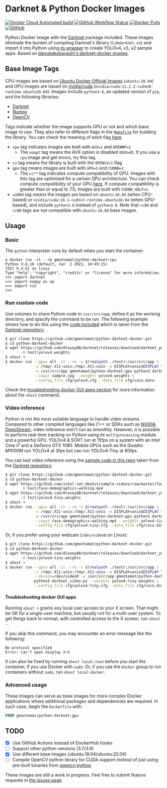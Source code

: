 # Darknet & Python Docker Images

[![Docker Cloud Automated build](https://img.shields.io/docker/cloud/automated/gmontamat/python-darknet)](https://hub.docker.com/r/gmontamat/python-darknet)
[![GitHub Workflow Status](https://img.shields.io/github/workflow/status/gmontamat/python-darknet-docker/Build%20and%20push%20tag%20to%20DockerHub)](https://github.com/gmontamat/python-darknet-docker/actions/workflows/build-push-tag.yaml)
[![Docker Pulls](https://img.shields.io/docker/pulls/gmontamat/python-darknet)](https://hub.docker.com/r/gmontamat/python-darknet)
[![GitHub](https://img.shields.io/github/license/gmontamat/python-darknet-docker)](https://github.com/gmontamat/python-darknet-docker/blob/main/LICENSE)

Python Docker image with the [Darknet](https://github.com/AlexeyAB/darknet) package included. These images eliminate the
burden of compiling Darknet's library (`libdarknet.so`) and import it into Python using
[its wrapper](https://github.com/AlexeyAB/darknet/blob/master/darknet.py) to create YOLOv4, v3, v2 sample apps. Based
on [daisukekobayashi's darknet-docker images](https://github.com/daisukekobayashi/darknet-docker).

## Base Image Tags

CPU images are based on [Ubuntu Docker Official Images](https://hub.docker.com/_/ubuntu) (`ubuntu:20.04`) and GPU images
are based on [nvidia/cuda](https://hub.docker.com/r/nvidia/cuda/) (`nvidia/cuda:11.2.2-cudnn8-runtime-ubuntu20.04`).
Images include `python3.8`, an updated version of `pip`, and the following libraries:

* [Darknet](https://github.com/AlexeyAB/darknet)
* [Numpy](https://pypi.org/project/numpy/)
* [OpenCV](https://pypi.org/project/opencv-python/)

Tags indicate whether the image supports GPU or not and which base image to use. They also refer to different flags in
the [`Makefile`](https://github.com/AlexeyAB/darknet/blob/master/Makefile) for building the library. You can check the
meaning of each
flag [here](https://github.com/AlexeyAB/darknet#how-to-compile-on-linux-using-make "How to compile on Linux").

* ``cpu`` tag indicates images are built with `AVX=1` and `OPENMP=1`
    - The ``noopt`` tag means the AVX option is disabled (``AVX=0``). If you use a ``cpu`` image and get errors, try
      this tag.
* ``cv`` tag means the library is built with the `OPENCV=1` flag
* ``gpu`` tag means images are built with ``GPU=1`` and ``CUDNN=1``
    - The ``cc**`` tag indicates compute compatibility of GPU. Images with this tag are optimized for a certain GPU
      architecture. You can check compute compatibility of your
      GPU [here](https://developer.nvidia.com/cuda-gpus "CUDA GPUs"). If compute compatibility is greater than or equal
      to 7.0, images are built with ``CUDNN_HALF=1``.
* ``u1804`` tag means the images are based on `ubuntu:18.04` (when CPU-based) or
  `nvidia/cuda:10.1-cudnn7-runtime-ubuntu18.04` (when GPU-based), and include `python3.6` instead of `python3.8`. Note
  that `cc80` and `cc86` tags are not compatible with `ubuntu:18.04` base images.

## Usage

### Basic

The `python` interpreter runs by default when you start the container:

```
$ docker run -it --rm gmontamat/python-darknet:cpu
Python 3.8.10 (default, Jun  2 2021, 10:49:15)
[GCC 9.4.0] on linux
Type "help", "copyright", "credits" or "license" for more information.
>>> import darknet
>>> import numpy as np
>>> import cv2
>>> 
```

### Run custom code

Use volumes to share Python code in `/usr/src/app`, define it as the working directory, and specify the command to be
run. The following example shows how to do this using the [code included](./test) which is taken from the
[Darknet repository](https://github.com/AlexeyAB/darknet/blob/master/darknet_images.py "darknet_images.py"):

```bash
$ git clone https://github.com/gmontamat/python-darknet-docker.git
$ cd python-darknet-docker
$ wget https://github.com/AlexeyAB/darknet/releases/download/darknet_yolo_v3_optimal/yolov4.weights \
       -O test/yolov4.weights
$ xhost +
$ docker run --gpus all -it --rm -v $(realpath ./test):/usr/src/app \
             -v /tmp/.X11-unix:/tmp/.X11-unix -e DISPLAY=unix$DISPLAY \
             -w /usr/src/app gmontamat/python-darknet:gpu python3 darknet_images.py \
             --input sample.jpg --weights yolov4.weights \
             --config_file cfg/yolov4.cfg --data_file cfg/coco.data
```

Check the [troubleshooting docker GUI apps section](#troubleshooting-docker-gui-apps) for more information about
the `xhost` command.

### Video inference

Python is not the most suitable language to handle video streams. Compared to other compiled languages like *C++* or
SDKs such as [NVIDIA DeepStream](https://developer.nvidia.com/deepstream-sdk), video inference won't run as smoothly.
However, it is possible to perform real-time tracking on Python using its `multiprocessing` module and a powerful GPU.
YOLOv4 & SORT run at 15fps on a system with an *Intel Core i7* and a *GeForce GTX 1080*. Mobile GPUs such as the
*Quadro M1000M* run YOLOv4 at 3fps but can run YOLOv4-Tiny at 60fps.

You can test video inference using the [sample code in this repo](./test) taken from
the [Darknet repository](https://github.com/AlexeyAB/darknet/blob/master/darknet_video.py "darknet_video.py"):

```bash
$ git clone https://github.com/gmontamat/python-darknet-docker.git
$ cd python-darknet-docker
$ wget https://github.com/intel-iot-devkit/sample-videos/raw/master/face-demographics-walking.mp4 \
       -O test/face-demographics-walking.mp4
$ wget https://github.com/AlexeyAB/darknet/releases/download/darknet_yolo_v4_pre/yolov4-tiny.weights \
       -O test/yolov4-tiny.weights
$ xhost +
$ docker run --gpus all -it --rm -v $(realpath ./test):/usr/src/app \
             -v /tmp/.X11-unix:/tmp/.X11-unix -e DISPLAY=unix$DISPLAY \
             -w /usr/src/app gmontamat/python-darknet:gpu python3 darknet_video.py \
             --input face-demographics-walking.mp4 --weights yolov4-tiny.weights \
             --config_file cfg/yolov4-tiny.cfg --data_file cfg/coco.data
```

Or, if you prefer using your webcam (`/dev/video0` on Linux):

```bash
$ git clone https://github.com/gmontamat/python-darknet-docker.git
$ cd python-darknet-docker
$ wget https://github.com/AlexeyAB/darknet/releases/download/darknet_yolo_v4_pre/yolov4-tiny.weights \
       -O test/yolov4-tiny.weights
$ xhost +
$ docker run --gpus all -it --rm -v $(realpath ./test):/usr/src/app \
             -v /tmp/.X11-unix:/tmp/.X11-unix -e DISPLAY=unix$DISPLAY \
             --device=/dev/video0 -w /usr/src/app gmontamat/python-darknet:gpu \
             python3 darknet_video.py --weights yolov4-tiny.weights \
             --config_file cfg/yolov4-tiny.cfg --data_file cfg/coco.data
```

#### Troubleshooting docker GUI apps

Running `xhost +` grants any local user access to your X screen. That might be OK for a single-user machine, but usually
not for a multi-user system. To get things back to normal, with controlled access to the X screen, run `xhost -`.

If you skip this command, you may encounter an error message like the following:

```
No protocol specified
Error: Can't open display X:X
```

It can also be fixed by running `xhost local:root` before you start the container, if you use Docker with `sudo`. Or, if
you use the `docker` group to run containers without `sudo`, run `xhost local:docker`.

### Advanced usage

These images can serve as base images for more complex Docker applications where additional packages and dependencies
are required. In such case, begin the `Dockerfile` with:

```dockerfile
FROM gmontamat/python-darknet:gpu
```

## TODO

- [x] Use GitHub Actions instead of DockerHub hooks
- [ ] Support other python versions (3.7/3.9)
- [x] Use different base images (ubuntu:18.04/ubuntu:20.04)
- [ ] Compile OpenCV python library for CUDA support instead of just using pre-built binaries
  from [opencv-python](https://pypi.org/project/opencv-python/)

These images are still a work in progress. Feel free to submit feature requests
in [the issues page](https://github.com/gmontamat/python-darknet-docker/issues).
